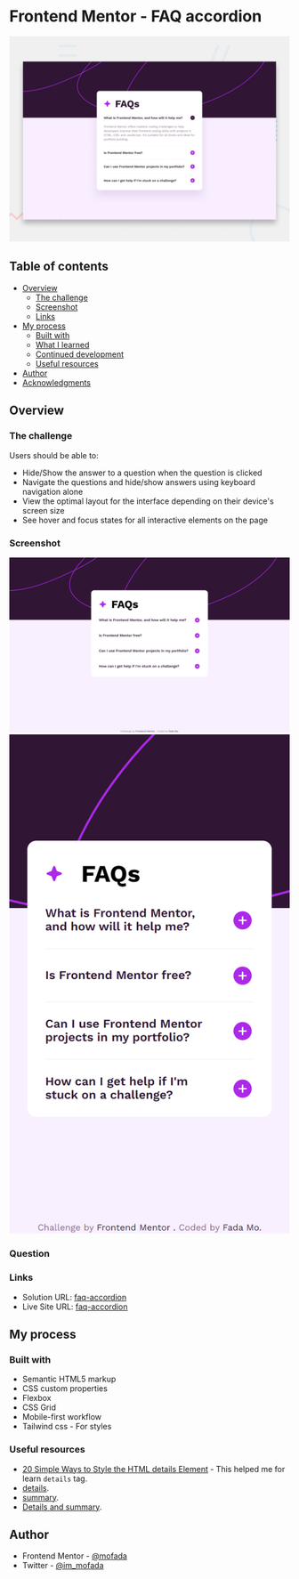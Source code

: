 # Frontend Mentor - FAQ accordion

![Design preview for the FAQ accordion coding challenge](./design/desktop-preview.jpg)

## Table of contents

- [Overview](#overview)
    - [The challenge](#the-challenge)
    - [Screenshot](#screenshot)
    - [Links](#links)
- [My process](#my-process)
    - [Built with](#built-with)
    - [What I learned](#what-i-learned)
    - [Continued development](#continued-development)
    - [Useful resources](#useful-resources)
- [Author](#author)
- [Acknowledgments](#acknowledgments)

## Overview

### The challenge

Users should be able to:

- Hide/Show the answer to a question when the question is clicked
- Navigate the questions and hide/show answers using keyboard navigation alone
- View the optimal layout for the interface depending on their device's screen size
- See hover and focus states for all interactive elements on the page

### Screenshot

![screenshot](screenshot/screenshot.png)
![screenshot-mobile](screenshot/screenshot-mobile.png)

### Question

### Links

- Solution URL: [faq-accordion]()
- Live Site URL: [faq-accordion](https://mofada.github.io/frontend-mentor/challenges/faq-accordion/)

## My process

### Built with

- Semantic HTML5 markup
- CSS custom properties
- Flexbox
- CSS Grid
- Mobile-first workflow
- Tailwind css - For styles

### Useful resources

- [20 Simple Ways to Style the HTML details Element](https://www.sitepoint.com/style-html-details-element/) - This helped me for learn `details` tag.
- [details](https://developer.mozilla.org/en-US/docs/Web/HTML/Element/details).  
- [summary](https://developer.mozilla.org/en-US/docs/Web/HTML/Element/summary).
- [Details and summary](https://web.dev/learn/html/details?hl=zh-cn).

## Author

- Frontend Mentor - [@mofada](https://www.frontendmentor.io/profile/mofada)
- Twitter - [@im_mofada](https://x.com/im_mofada)
